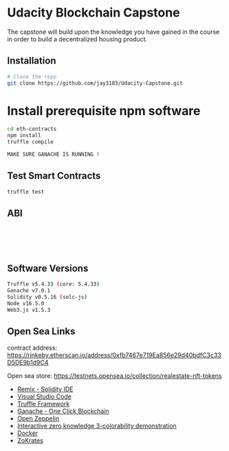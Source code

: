 # Udacity Blockchain Capstone

The capstone will build upon the knowledge you have gained in the course in order to build a decentralized housing product. 

## Installation

```bash
# Clone the repo
git clone https://github.com/jay3183/Udacity-Capstone.git
```

# Install prerequisite npm software
```bash
cd eth-contracts
npm install
truffle compile

MAKE SURE GANACHE IS RUNNING !

```

## Test Smart Contracts

```bash
truffle test
```

## ABI

```bash






```


## Software Versions 

```sh
Truffle v5.4.33 (core: 5.4.33)
Ganache v7.0.1
Solidity v0.5.16 (solc-js)
Node v16.5.0
Web3.js v1.5.3
```

## Open Sea Links

contract address:
https://rinkeby.etherscan.io/address/0xfb7467e719Ea856e29d40bdfC3c33D5DE9b1d9C4

Open sea store:
https://testnets.opensea.io/collection/realestate-nft-tokens



* [Remix - Solidity IDE](https://remix.ethereum.org/)
* [Visual Studio Code](https://code.visualstudio.com/)
* [Truffle Framework](https://truffleframework.com/)
* [Ganache - One Click Blockchain](https://truffleframework.com/ganache)
* [Open Zeppelin ](https://openzeppelin.org/)
* [Interactive zero knowledge 3-colorability demonstration](http://web.mit.edu/~ezyang/Public/graph/svg.html)
* [Docker](https://docs.docker.com/install/)
* [ZoKrates](https://github.com/Zokrates/ZoKrates)
